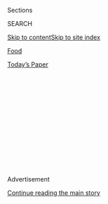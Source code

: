 <div id="app">

<div>

<div>

<div>

<div class="NYTAppHideMasthead css-1q2w90k e1suatyy0">

<div class="section css-ui9rw0 e1suatyy2">

<div class="css-eph4ug er09x8g0">

<div class="css-6n7j50">

</div>

<span class="css-1dv1kvn">Sections</span>

<div class="css-10488qs">

<span class="css-1dv1kvn">SEARCH</span>

</div>

[Skip to content](#site-content)[Skip to site
index](#site-index)

</div>

<div id="masthead-section-label" class="css-1wr3we4 eaxe0e00">

[Food](https://www.nytimes.com/section/food)

</div>

<div class="css-10698na e1huz5gh0">

</div>

</div>

<div id="masthead-bar-one" class="section hasLinks css-15hmgas e1csuq9d3">

<div class="css-uqyvli e1csuq9d0">

</div>

<div class="css-1uqjmks e1csuq9d1">

</div>

<div class="css-9e9ivx">

[](https://myaccount.nytimes.com/auth/login?response_type=cookie&client_id=vi)

</div>

<div class="css-1bvtpon e1csuq9d2">

[Today’s
Paper](https://www.nytimes.com/section/todayspaper)

</div>

</div>

</div>

</div>

<div data-aria-hidden="false">

<div id="site-content" data-role="main">

<div>

<div class="css-1aor85t" style="opacity:0.000000001;z-index:-1;visibility:hidden">

<div class="css-1hqnpie">

<div class="css-epjblv">

<span class="css-17xtcya">[Food](/section/food)</span><span class="css-x15j1o">|</span><span class="css-fwqvlz">The
Once and Future
Spago</span>

</div>

<div class="css-k008qs">

<div class="css-1iwv8en">

<span class="css-18z7m18"></span>

<div>

</div>

</div>

<span class="css-1n6z4y">https://nyti.ms/Q4u7V5</span>

<div class="css-1705lsu">

<div class="css-4xjgmj">

<div class="css-4skfbu" data-role="toolbar" data-aria-label="Social Media Share buttons, Save button, and Comments Panel with current comment count" data-testid="share-tools">

  - 
  - 
  - 
  - 
    
    <div class="css-6n7j50">
    
    </div>

  - 

</div>

</div>

</div>

</div>

</div>

</div>

<div id="NYT_TOP_BANNER_REGION" class="css-13pd83m">

</div>

<div id="top-wrapper" class="css-1sy8kpn">

<div id="top-slug" class="css-l9onyx">

Advertisement

</div>

[Continue reading the main
story](#after-top)

<div class="ad top-wrapper" style="text-align:center;height:100%;display:block;min-height:250px">

<div id="top" class="place-ad" data-position="top" data-size-key="top">

</div>

</div>

<div id="after-top">

</div>

</div>

<div id="sponsor-wrapper" class="css-1hyfx7x">

<div id="sponsor-slug" class="css-19vbshk">

Supported by

</div>

[Continue reading the main
story](#after-sponsor)

<div id="sponsor" class="ad sponsor-wrapper" style="text-align:center;height:100%;display:block">

</div>

<div id="after-sponsor">

</div>

</div>

<div class="css-1vkm6nb ehdk2mb0">

# The Once and Future Spago

</div>

<div class="css-79elbk" data-testid="photoviewer-wrapper">

<div class="css-z3e15g" data-testid="photoviewer-wrapper-hidden">

</div>

<div class="css-1a48zt4 ehw59r15" data-testid="photoviewer-children">

![<span class="css-16f3y1r e13ogyst0" data-aria-hidden="true">Wolfgang
Puck with customers at his entirely reinvented Spago Beverly
Hills.</span><span class="css-cnj6d5 e1z0qqy90" itemprop="copyrightHolder"><span class="css-1ly73wi e1tej78p0">Credit...</span><span><span>Amy
Dickerson for The New York
Times</span></span></span>](https://static01.nyt.com/images/2012/10/31/dining/31PUCK_SPAN/31PUCK-articleLarge.jpg?quality=75&auto=webp&disable=upscale)

</div>

</div>

<div class="css-xt80pu e12qa4dv0">

<div class="css-18e8msd">

<div class="css-vp77d3 epjyd6m0">

<div class="css-1baulvz">

By [<span class="css-1baulvz last-byline" itemprop="name">Adam
Nagourney</span>](https://www.nytimes.com/by/adam-nagourney)

</div>

</div>

  - Oct. 30,
    2012

  - 
    
    <div class="css-4xjgmj">
    
    <div class="css-d8bdto" data-role="toolbar" data-aria-label="Social Media Share buttons, Save button, and Comments Panel with current comment count" data-testid="share-tools">
    
      - 
      - 
      - 
      - 
        
        <div class="css-6n7j50">
        
        </div>
    
      - 
    
    </div>
    
    </div>

</div>

</div>

<div class="section meteredContent css-1r7ky0e" name="articleBody" itemprop="articleBody">

<div class="css-1fanzo5 StoryBodyCompanionColumn">

<div class="css-53u6y8">

BEVERLY HILLS, Calif.

THIRTY years ago, [Wolfgang
Puck](http://topics.nytimes.com/top/reference/timestopics/people/p/wolfgang_puck/index.html?8qa)
opened Spago in West Hollywood, a restaurant that is still celebrated
across Los Angeles, pioneering a lively new style of California cooking
and offering a festive rebuke to all the white tablecloths in town.

But these days, Mr. Puck’s name resonates with most Americans not for
what he did in his kitchen but for the one-man culinary behemoth he
built.

[His smiling face](http://www.wolfgangpuck.com/) peers from organic-soup
cans and boxes of frozen pizza in supermarkets. Wolfgang Puck
concessions sell grab-and-go meals in airports. There are Wolfgang Puck
cookware, knives, coffee makers and rice steamers. At 63, Mr. Puck, with
his tart Austrian accent, has been a mainstay on cooking shows for 25
years, a celebrity chef long before the phrase was invented. Today there
are 101 Puck restaurants, from Singapore to London.

With his relentless merchandising, self-branding and kitchen
globe-trotting, with his ease in moving from the highbrow to the
lower-brow, Mr. Puck has often seemed in danger of sliding into culinary
parody, more Barry Becher pitching Ginsu knives on late-night television
(“Wait, there’s more\!”) than the avatar of California cuisine.

</div>

</div>

<div class="css-1fanzo5 StoryBodyCompanionColumn">

<div class="css-53u6y8">

“When he started showing up at airports, people were shocked,” said Evan
Kleiman, the restaurateur who just closed the acclaimed Angeli Caffe in
Los Angeles and [the
host](http://www.kcrw.com/people/kleiman_evan?role=host) of “Good Food”
on the public radio station KCRW.

Yet three weeks ago, Mr. Puck unveiled an entirely reinvented [Spago
Beverly
Hills](http://www.wolfgangpuck.com/restaurants/fine-dining/3635), with a
décor he describes as “edgy,” a soundtrack of Arcade Fire and Spoon, and
a menu sprinkled with adventurous small-plate offerings that have some
of his bluer-hair customers wincing. This year he received the [James
Beard Foundation lifetime achievement
award](http://www.jamesbeard.org/awards/lifetime-achievement). And even
as he presents an overhauled Spago, he is marking the anniversary of the
luxurious restaurant he opened as part of the refurbishment of that
Hollywood classic, the [Hotel Bel-Air](http://www.hotelbelair.com/),
named (but of course) Wolfgang Puck at Hotel Bel-Air.

By almost every measure, he has not only survived but thrived, earning
lasting respect from younger chefs, many of whom trained in his
kitchens. Other peers wandered from their stoves as they became boldface
fixtures on television or Page Six. Mr. Puck, ever restless, has
continued to refashion his restaurants, his menus, his dishes and
ultimately himself.

“Why stop?” he said, standing in the Spago dining room the other
morning, the smell of paint fresh in the air, as workers rolled in
tables and hammered down final touches. “What would you do at home?”

Even winning the James Beard award seemed more an annoyance than an
honor. “He was like, ‘What do they think, that I retired?’ ” said Ruth
Reichl, a former restaurant critic for The Los Angeles Times and The New
York Times, who has been close to Mr. Puck for much of his career.

</div>

</div>

<div class="css-1fanzo5 StoryBodyCompanionColumn">

<div class="css-53u6y8">

Mr. Puck’s ambition does not appear to be dulled by success or age. The
other night, he moved from kitchen to table with the genial spark that
recalled his presence on the same floor a decade ago. He showed off the
artwork on the walls, curated by his wife, Gelila Assefa; the receding
canopy over the outdoor dining room framed by two outdoor fireplaces;
and the soft lines and muted colors of the $4 million renovation by the
designer Waldo Fernandez.

“Before, it was more ungapatchka, as we say in Austria,” Mr. Puck said.
“With little niches and this and that all over the place. It somehow
had this dark feeling.”

Nancy Silverton, an owner of [Osteria
Mozza](http://www.osteriamozza.com/LA/home.cfm) and Pizzeria Mozza (and
a graduate of the Spago kitchen), said she picked up the telephone the
other day to hear Mr. Puck’s unmistakable voice. “He must be under an
incredible amount of pressure, with the transition, the expectations,”
she said. “But he called me up and said, ‘Mama’ — he always calls me
Mama — ‘Mama, how come you haven’t made a reservation to come to my
restaurant?’ ”

The very fact that Spago Beverly Hills continues to exist, much less
prosper, is striking at a time when the Los Angeles restaurant scene is
so dynamic and punishing. Over the last year, some of this city’s most
popular spots have announced they were closing: Angeli Caffe, Campanile,
Sushi Nozawa and Lou among them. One place on Los Angeles Magazine’s
list of this year’s 10 best new restaurants that was all but impossible
to get into eight months ago had empty tables on a recent Friday night.
The extravagance Mr. Puck championed at Spago has taken a back seat to
restaurants that are quieter, smaller, more adventurous and less pricey.

</div>

</div>

![<span class="css-16f3y1r e13ogyst0">A tour of celebrity chef Wolfgang
Puck’s newly renovated flagship restaurant, the Beverly Hills
Spago.</span>](https://static01.nyt.com/images/2012/10/29/dining/video-spago/video-spago-videoSmall.jpg)

<div class="css-1fanzo5 StoryBodyCompanionColumn">

<div class="css-53u6y8">

“It’s a very different world now,” Ms. Kleiman said. “It’s not like
where it was 10 years ago, when a lot of people could go out and eat at
fine dining places on expense accounts. I think people in their 30s or
40s don’t think about going to Bouchon and Spago.”

Mr. Puck has tried to accommodate them. At this latest of Spagos, he
jettisoned two staples, the smoked salmon pizza and the Wiener schnitzel
(though he said he would be glad to make either for old-time customers
who ask) as he dappled his menu with dishes like a veal filet mignon
tartare with smoked mascarpone, and a soba pasta studded with pieces of
Dungeness crab. His challenge, Mr. Puck said, is rolling out innovative
dishes that would bring in new diners without frightening the horses —
the patrons who have been eating at Puck restaurants from the beginning.

</div>

</div>

<div class="css-1fanzo5 StoryBodyCompanionColumn">

<div class="css-53u6y8">

That said, he does have the buffer of a reputation built over years
spent cooking here.

“I have to tell you, the best meal I had last year was at Spago,” Ms.
Reichl said. “When he wants to do it, he is an amazing chef. He’s still
enormously important.”

And that reputation has carried through to a new generation of Los
Angeles chefs who have picked up the ladle Mr. Puck held 30 years ago.
“I’m pretty amazed by him,” said [Ludo
Lefebvre](http://www.nytimes.com/2010/08/04/dining/04notebook.html?pagewanted=all),
the French cook who has orchestrated a series of popular pop-up
restaurants. “There is nothing left to prove, but he just can’t take a
break. It’s a good example for every chef: never think that you’re good
enough.”

“He’s like the Steven Spielberg or James Cameron of restaurants,” Mr.
Lefebvre said. “It’s true. It’s true. He is very smart. We are all
watching him.”

At his age, with two young children with his second wife, Mr. Puck could
surely turn down the gas on one of his burners, perhaps close a
restaurant or take one trip fewer to London. When he was a younger man,
he said, he worried that he would one day grow bored with the monotony
of doing the same thing six nights a week.

“I thought, well, I will have to find something to do,” he said. “I
tried to play golf, and I was like, uh, O.K., that’s really boring.
Playing tennis is fun, but I can’t play six hours a day. I would get
bored. With food, I could never get really bored.”

Even 30 years later, people still talk about the original Spago: that
smoked salmon pizza, the Oscars parties hosted by Swifty Lazar, the
tables bustling with celebrities, and Mr. Puck at the center of it all,
gliding from his kitchen and across the shimmering dining room
overlooking Sunset Boulevard. It opened in 1982 and closed 19 years
later, as Spago Beverly Hills took over its glamorous perch.

Perhaps inevitably, Mr. Puck’s restaurants don’t have quite the same
celebrity cachet they once had. The post-Oscars party has moved to the
Sunset Tower Bar, and you are just as likely to spot a movie star at a
more intimate place like Ammo (Jake Gyllenhaal) or at the always-buzzing
Mozza Pizzeria (Natalie Portman). “At the old restaurant, I still have
people tell me all the time: ‘Oh, my God, I can remember sitting next to
Gene Kelly. I can’t believe he was there. He was my idol,’ ” Mr. Puck
said. “But that was 30 years ago.”

</div>

</div>

<div class="css-1fanzo5 StoryBodyCompanionColumn">

<div class="css-53u6y8">

Still, it was Mr. Puck who catered the Governors Ball dinner at the
Oscars this year for the 18th time, not to mention the West Coast
campaign fund-raiser of the year: the one George Clooney hosted at his
home for President Obama. The Puck name was on the napkins at the
premiere party for the movie “Brave” in June. “And we had Woody Allen
here last night,” Mr. Puck said in an interview before Spago closed for
the renovation.

If Mr. Puck was once the David Chang of his day, today he is not quite a
cutting-edge figure in the Los Angeles food world. He may be the only
local chef who doesn’t sport any visible tattoos. He doesn’t seem
particularly curious about the restaurants that have transformed the
dining scene. He hasn’t joined the caravan of diners who move from
places like Animal to A-Frame to Superba Snack Bar.

“People say to me: ‘Have you ever gone to this restaurant or that
restaurant?’ ” he said. “I say ‘no.’ Most of the young ones, they’ve
worked with us at one point or another.”

Ms. Reichl said that over the years, she wondered why Mr. Puck would
risk his success or name with all his new enterprises, instead of
resting on his considerable laurels.

And why did he? Mr. Puck said he always saw himself first as a cook. He
seemed mystified that anyone would think less of him for going into the
canned-soup business.

“If anyone had said anything, I would have abandoned it,” he said. “My
passion was always fine-dining restaurants.”

</div>

</div>

</div>

<div>

</div>

<div>

</div>

<div>

</div>

<div>

<div id="bottom-wrapper" class="css-1ede5it">

<div id="bottom-slug" class="css-l9onyx">

Advertisement

</div>

[Continue reading the main
story](#after-bottom)

<div id="bottom" class="ad bottom-wrapper" style="text-align:center;height:100%;display:block;min-height:90px">

</div>

<div id="after-bottom">

</div>

</div>

</div>

</div>

</div>

## Site Index

<div>

</div>

## Site Information Navigation

  - [© <span>2020</span> <span>The New York Times
    Company</span>](https://help.nytimes.com/hc/en-us/articles/115014792127-Copyright-notice)

<!-- end list -->

  - [NYTCo](https://www.nytco.com/)
  - [Contact
    Us](https://help.nytimes.com/hc/en-us/articles/115015385887-Contact-Us)
  - [Work with us](https://www.nytco.com/careers/)
  - [Advertise](https://nytmediakit.com/)
  - [T Brand Studio](http://www.tbrandstudio.com/)
  - [Your Ad
    Choices](https://www.nytimes.com/privacy/cookie-policy#how-do-i-manage-trackers)
  - [Privacy](https://www.nytimes.com/privacy)
  - [Terms of
    Service](https://help.nytimes.com/hc/en-us/articles/115014893428-Terms-of-service)
  - [Terms of
    Sale](https://help.nytimes.com/hc/en-us/articles/115014893968-Terms-of-sale)
  - [Site
    Map](https://spiderbites.nytimes.com)
  - [Help](https://help.nytimes.com/hc/en-us)
  - [Subscriptions](https://www.nytimes.com/subscription?campaignId=37WXW)

</div>

</div>

</div>

</div>
